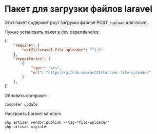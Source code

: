# Пакет для загрузки файлов laravel

Этот пакет содержит роут загрузки файлов POST `/upload` для laravel.

Нужно установить пакет в dev dependencies:
```json
{
    "require": {
        "ast21/laravel-file-uploader": "^1.0"
    },
    "repositories": [
        {
            "type": "vcs",
            "url": "https://github.com/ast21/laravel-file-uploader"
        }
    ],
}
```

Обновить composer:
```shell
composer update
```

Настроить Laravel sanctum
```shell
php artisan vendor:publish --tag="file-uploader"
php artisan migrate
```
